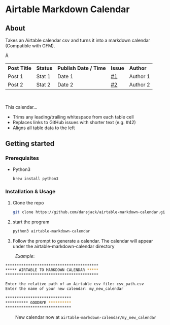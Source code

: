 # Airtable Markdown Calendar

## About
Takes an Airtable calendar csv and turns it into a markdown calendar (Compatible with GFM). 
<table>
  <tbody align="left">
  <tr>
      <th>Post Title</th>
      <th>Status</th>
      <th>Publish Date / Time</th>
      <th>Issue</th>
      <th>Author</th>
    </tr>
    <tr>
      <td>Post 1</td>
      <td>Stat 1</td>
      <td>Date 1</td>
      <td><a href="https://github.com/blog/issues/1">#1</a></td>
      <td>Author 1</td>
    </tr>
    <tr>
      <td>Post 2</td>
      <td>Stat 2</td>
      <td>Date 2</td>Â
      <td><a href="https://github.com/blog/issues/2">#2</a></td>
      <td>Author 2</td>
    </tr>
  </tbody>
</table><br  />

This calendar...
- Trims any leading/trailing whitespace from each table cell
- Replaces links to GitHub issues with shorter text (e.g. #42)
- Aligns all table data to the left

## Getting started

### Prerequisites 
- Python3
    ```sh
    brew install python3
    ```
  
### Installation & Usage
1. Clone the repo
    ```sh
    git clone https://github.com/dansjack/airtable-markdown-calendar.git
    ```
2. start the program
    ```sh
    python3 airtable-markdown-calendar
    ```
3. Follow the prompt to generate a calendar. The calendar will appear under the airtable-markdown-calendar
directory
   
&nbsp; &nbsp; &nbsp; &nbsp; _Example_:<br>
```sh
*****************************************
***** AIRTABLE TO MARKDOWN CALENDAR *****
*****************************************

Enter the relative path of an Airtable csv file: csv_path.csv
Enter the name of your new calendar: my_new_calendar

*****************************
********** GOODBYE **********
*****************************

```
&nbsp; &nbsp; &nbsp; &nbsp; New calendar now at `airtable-markdown-calendar/my_new_calendar`